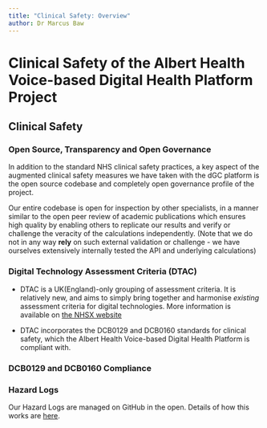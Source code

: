 ```yaml
---
title: "Clinical Safety: Overview"
author: Dr Marcus Baw
---
```


# Clinical Safety of the Albert Health Voice-based Digital Health Platform Project

## Clinical Safety

### Open Source, Transparency and Open Governance

In addition to the standard NHS clinical safety practices, a key aspect of the augmented clinical safety measures we have taken with the dGC platform is the open source codebase and completely open governance profile of the project.

Our entire codebase is open for inspection by other specialists, in a manner similar to the open peer review of academic publications which ensures high quality by enabling others to replicate our results and verify or challenge the veracity of the calculations independently. (Note that we do not in any way **rely** on such external validation or challenge - we have ourselves extensively internally tested the API and underlying calculations)

### Digital Technology Assessment Criteria (DTAC)

- DTAC is a UK(England)-only grouping of assessment criteria. It is relatively new, and aims to simply bring together and harmonise _existing_ assessment criteria for digital technologies. More information is available on [the NHSX website](https://www.nhsx.nhs.uk/key-tools-and-info/digital-technology-assessment-criteria-dtac/)

- DTAC incorporates the DCB0129 and DCB0160 standards for clinical safety, which the Albert Health Voice-based Digital Health Platform is compliant with.

### DCB0129 and DCB0160 Compliance

### Hazard Logs

Our Hazard Logs are managed on GitHub in the open. Details of how this works are [here](/hazard-log.md).
